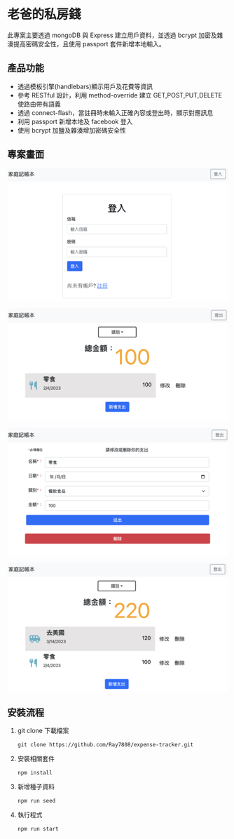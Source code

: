 # 老爸的私房錢

此專案主要透過 mongoDB 與 Express 建立用戶資料，並透過 bcrypt 加密及雜湊提高密碼安全性，且使用 passport 套件新增本地輸入。

## 產品功能

- 透過模板引擎(handlebars)顯示用戶及花費等資訊
- 參考 RESTful 設計，利用 method-override 建立 GET,POST,PUT,DELETE 使路由帶有語義
- 透過 connect-flash，當註冊時未輸入正確內容或登出時，顯示對應訊息
- 利用 passport 新增本地及 facebook 登入
- 使用 bcrypt 加鹽及雜湊增加密碼安全性

## 專案畫面

![image](https://github.com/Ray7808/expense-tracker/blob/main/img/login.png)

![image](https://github.com/Ray7808/expense-tracker/blob/main/img/index.png)

![image](https://github.com/Ray7808/expense-tracker/blob/main/img/edit.png)

![image](https://github.com/Ray7808/expense-tracker/blob/main/img/category.png)

## 安裝流程

1. git clone 下載檔案

    ```
    git clone https://github.com/Ray7808/expense-tracker.git
    ```

2. 安裝相關套件

    ```
    npm install
    ```

3. 新增種子資料

    ```
    npm run seed
    ```

4. 執行程式
    ```
    npm run start
    ```
